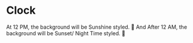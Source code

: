# Clock
At 12 PM, the background will be Sunshine styled. 🌄 And After 12 AM, the background will be Sunset/ Night Time styled. 🌃
